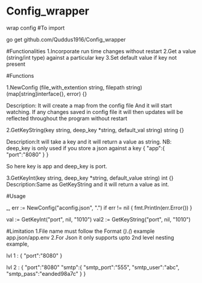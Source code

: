 # Config_wrapper
wrap config
#To import

go get github.com/Quddus1916/Config_wrapper

#Functionalities 
1.Incorporate run time changes without restart
2.Get a value (string/int type) against a particular key
3.Set default value if key not present

#Functions

1.NewConfig (file_with_extention string, filepath string) (map[string]interface{}, error) {}

Description: It will create a map from the config file And it will start watching. 
If any changes saved in config file it will then updates will be
reflected throughout the program without restart

2.GetKeyString(key string, deep_key *string, default_val string) string {}

Description:It will take a key and it will return a value as string. 
NB: deep_key is only used if you store a json against a key
 {
  "app":{
       "port":"8080"
      }
  }
  
  So here key is app and deep_key is port.

3.GetKeyInt(key string, deep_key *string, default_value string) int {}
Description:Same as GetKeyString and it will return a value as int.


#Usage

_, err := NewConfig("aconfig.json", ".")
	if err != nil {
		fmt.Println(err.Error())
	}
  
  val := GetKeyInt("port", nil, "1010")
  val2 := GetKeyString("port", nil, "1010")
  
  
  #Limitation
  1.File name must follow the Format (*).(*) example app.json/app.env
  2.For Json it only supports upto 2nd level nesting
  example,
  
  lvl 1 :
  {
  "port":"8080"
  }
  
  lvl 2 :
  {
  "port":"8080"
  "smtp":{
       "smtp_port":"555",
       "smtp_user":"abc",
       "smtp_pass":"eanded98a7c"
      }
  }
